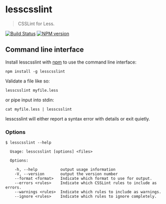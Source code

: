 lesscsslint
===========

> CSSLint for Less.

[![Build Status](https://travis-ci.org/joshuaspence/lesscsslint.png)](http://travis-ci.org/joshuaspence/lesscsslint)
[![NPM version](https://badge.fury.io/js/lesscsslint.png)](http://badge.fury.io/js/lesscsslint)

## Command line interface
Install lesscsslint with [npm](https://www.npmjs.org/) to use the command line
interface:

    npm install -g lesscsslint

Validate a file like so:

    lesscsslint myfile.less

or pipe input into stdin:

    cat myfile.less | lesscsslint

lesscsslint will either report a syntax error with details or exit quietly.

### Options

    $ lesscsslint --help

      Usage: lesscsslint [options] <files>

      Options:

        -h, --help          output usage information
        -V, --version       output the version number
        --format <format>   Indicate which format to use for output.
        --errors <rules>    Indicate which CSSLint rules to include as errors.
        --warnings <rules>  Indicate which rules to include as warnings.
        --ignore <rules>    Indicate which rules to ignore completely.
